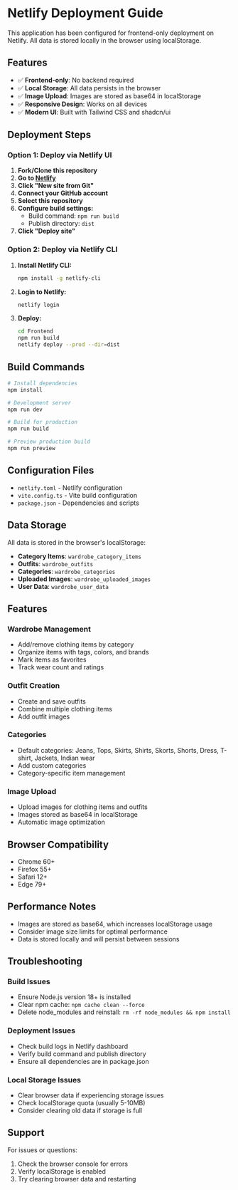 # Netlify Deployment Guide

This application has been configured for frontend-only deployment on Netlify. All data is stored locally in the browser using localStorage.

## Features

- ✅ **Frontend-only**: No backend required
- ✅ **Local Storage**: All data persists in the browser
- ✅ **Image Upload**: Images are stored as base64 in localStorage
- ✅ **Responsive Design**: Works on all devices
- ✅ **Modern UI**: Built with Tailwind CSS and shadcn/ui

## Deployment Steps

### Option 1: Deploy via Netlify UI

1. **Fork/Clone this repository**
2. **Go to [Netlify](https://netlify.com)**
3. **Click "New site from Git"**
4. **Connect your GitHub account**
5. **Select this repository**
6. **Configure build settings:**
   - Build command: `npm run build`
   - Publish directory: `dist`
7. **Click "Deploy site"**

### Option 2: Deploy via Netlify CLI

1. **Install Netlify CLI:**
   ```bash
   npm install -g netlify-cli
   ```

2. **Login to Netlify:**
   ```bash
   netlify login
   ```

3. **Deploy:**
   ```bash
   cd Frontend
   npm run build
   netlify deploy --prod --dir=dist
   ```

## Build Commands

```bash
# Install dependencies
npm install

# Development server
npm run dev

# Build for production
npm run build

# Preview production build
npm run preview
```

## Configuration Files

- `netlify.toml` - Netlify configuration
- `vite.config.ts` - Vite build configuration
- `package.json` - Dependencies and scripts

## Data Storage

All data is stored in the browser's localStorage:

- **Category Items**: `wardrobe_category_items`
- **Outfits**: `wardrobe_outfits`
- **Categories**: `wardrobe_categories`
- **Uploaded Images**: `wardrobe_uploaded_images`
- **User Data**: `wardrobe_user_data`

## Features

### Wardrobe Management
- Add/remove clothing items by category
- Organize items with tags, colors, and brands
- Mark items as favorites
- Track wear count and ratings

### Outfit Creation
- Create and save outfits
- Combine multiple clothing items
- Add outfit images

### Categories
- Default categories: Jeans, Tops, Skirts, Shirts, Skorts, Shorts, Dress, T-shirt, Jackets, Indian wear
- Add custom categories
- Category-specific item management

### Image Upload
- Upload images for clothing items and outfits
- Images stored as base64 in localStorage
- Automatic image optimization

## Browser Compatibility

- Chrome 60+
- Firefox 55+
- Safari 12+
- Edge 79+

## Performance Notes

- Images are stored as base64, which increases localStorage usage
- Consider image size limits for optimal performance
- Data is stored locally and will persist between sessions

## Troubleshooting

### Build Issues
- Ensure Node.js version 18+ is installed
- Clear npm cache: `npm cache clean --force`
- Delete node_modules and reinstall: `rm -rf node_modules && npm install`

### Deployment Issues
- Check build logs in Netlify dashboard
- Verify build command and publish directory
- Ensure all dependencies are in package.json

### Local Storage Issues
- Clear browser data if experiencing storage issues
- Check localStorage quota (usually 5-10MB)
- Consider clearing old data if storage is full

## Support

For issues or questions:
1. Check the browser console for errors
2. Verify localStorage is enabled
3. Try clearing browser data and restarting 